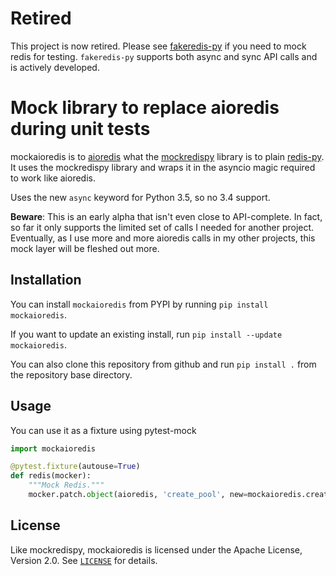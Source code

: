 Retired
=======

This project is now retired. Please see [fakeredis-py](https://github.com/cunla/fakeredis-py) if you need to mock redis
for testing. `fakeredis-py` supports both async and sync API calls and is actively developed.


Mock library to replace aioredis during unit tests
==================================================

mockaioredis is to [aioredis] what the [mockredispy] library is to plain [redis-py].
It uses the mockredispy library and wraps it in the asyncio magic required to work like
aioredis.

Uses the new `async` keyword for Python 3.5, so no 3.4 support.

**Beware**: This is an early alpha that isn't even close to API-complete.
In fact, so far it only supports the limited set of calls I needed for another project.
Eventually, as I use more and more aioredis calls in my other projects, this mock layer
will be fleshed out more.


Installation
------------

You can install `mockaioredis` from PYPI by running `pip install mockaioredis`.

If you want to update an existing install, run `pip install --update mockaioredis`.

You can also clone this repository from github and run `pip install .` from the repository base directory.


Usage
-----

You can use it as a fixture using pytest-mock

```python
import mockaioredis

@pytest.fixture(autouse=True)
def redis(mocker):
    """Mock Redis."""
    mocker.patch.object(aioredis, 'create_pool', new=mockaioredis.create_pool)
```


License
-------
Like mockredispy, mockaioredis is licensed under the Apache License, Version 2.0.
See [`LICENSE`](LICENSE) for details.

[aioredis]: https://github.com/aio-libs/aioredis
[mockredispy]: https://github.com/locationlabs/mockredis
[redis-py]: https://github.com/andymccurdy/redis-py
